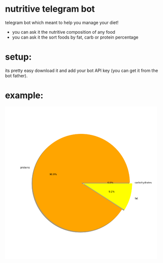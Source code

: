 # nutritive telegram bot

telegram bot which meant to help you manage your diet!
* you can ask it the nutritive composition of any food
* you can ask it the sort foods by fat, carb or protein percentage

# setup:

its pretty easy download it and add your bot API key (you can get it from the bot father).

# example:
<p align="left">
  <img width="500" src="https://github.com/matan-chan/nutritive_telegram_bot/blob/main/examples/img.png?raw=true">
</p>

